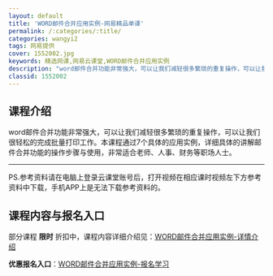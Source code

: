 ```yaml
---
layout: default
title: 'WORD邮件合并应用实例-网易精品单课'
permalink: /:categories/:title/
categories: wangyi2
tags: 网易提供
cover: 1552002.jpg
keywords: 精选网课,网易云课堂,WORD邮件合并应用实例
description: "word邮件合并功能非常强大，可以让我们减轻很多繁琐的重复操作，可以让我们很轻松的完成批量打印工作。本课程通过7个具体的应用实例，详细具体的讲解邮件合并功能的操作步骤与使用，非常适合老师、人"
classid: 1552002
---
```


## 课程介绍

word邮件合并功能非常强大，可以让我们减轻很多繁琐的重复操作，可以让我们很轻松的完成批量打印工作。本课程通过7个具体的应用实例，详细具体的讲解邮件合并功能的操作步骤与使用，非常适合老师、人事、财务等职场人士。

----------

PS.参考资料请在电脑上登录云课堂账号后，打开视频在相应课时视频左下方参考资料中下载，手机APP上是无法下载参考资料的。

## 课程内容与报名入口

部分课程 **限时** 折扣中，课程内容详细介绍见：[WORD邮件合并应用实例-详情介绍](https://study.163.com/course/introduction/1552002.htm?share=1&shareId=1025206652&utm_campaign=share&utm_medium=iphoneShare&utm_source=&utm_u=1025206652)

**优惠报名入口**：[WORD邮件合并应用实例-报名学习](https://study.163.com/course/introduction/1552002.htm?share=1&shareId=1025206652&utm_campaign=share&utm_medium=iphoneShare&utm_source=&utm_u=1025206652)

